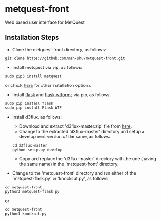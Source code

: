
# metquest-front
Web based user interface for MetQuest
## Installation Steps
* Clone the metquest-front directory, as follows:
```
git clone https://github.com/man-shu/metquest-front.git
```
* Install metquest via pip, as follows: 
```
sudo pip3 install metquest
```
or check [here](https://github.com/aarthi31/metquest-1) for other installation options.
* Install [flask](http://flask.pocoo.org/) and [flask-wtforms](http://flask-wtf.readthedocs.io/en/stable/) via pip, as follows:
```
sudo pip install flask
sudo pip install Flask-WTF
```
* Install [d3flux](https://github.com/pstjohn/d3flux), as follows:
  * Download and extract 'd3flux-master.zip' file from [here](https://github.com/pstjohn/d3flux).
  * Change to the extracted 'd3flux-master' directory and setup a development version of the same, as follows:
  
  ```
  cd d3flux-master
  python setup.py develop
  ```
  * Copy and replace the 'd3flux-master' directory with the one (having the same name) in the 'metquest-front' directory.
  
* Change to the 'metquest-front' directory and run either of the 'metquest-flask.py' or 'knockout.py', as follows:
```
cd metquest-front
python3 metquest-flask.py
```
or
```
cd metquest-front
python3 knockout.py
```
